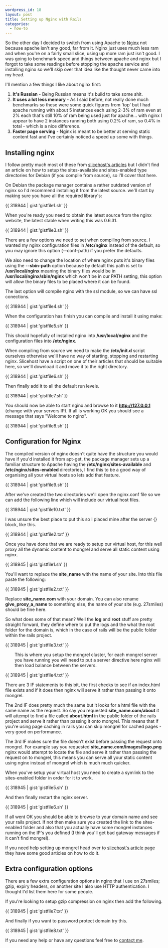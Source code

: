 ```yaml
---
wordpress_id: 18
layout: post
title: Setting up Nginx with Rails
categories:
  - how-to
---
```

So the other day I decided to switch from using Apache to [Nginx](http://nginx.net/) not because apache isn't any good, far from it. Nginx just uses much less ram and when you're on a fairly small slice, using up more ram just isn't good. I was going to benchmark speed and things between apache and nginx but I forgot to take some readings before stopping the apache service and installing nginx so we'll skip over that idea like the thought never came into my head.

I'll mention a few things I like about nginx first:


1. **It's Russian** - Being Russian means it's build to take some shit.
2. **It uses a lot less memory** - As I said before, not really done much benchmarks so these were some quick figures from 'top' but I had apache running with about 5 instances each using 2-3% of ram even at 2% each that's still 10% of ram being used just for apache... with nginx I appear to have 2 instances running both using 0.2% of ram, so 0.4% in total - which is a nice difference.
3. **Faster page serving** - Nginx is meant to be better at serving static content fast and I've certainly noticed a speed up some with things.

## Installing nginx

I follow pretty much most of these from [slicehost's articles](http://articles.slicehost.com) but I didn't find an article on how to setup the sites-available and sites-enabled type directories for Debian (if you compile from source), so I'll cover that here.

On Debian the package manager contains a rather outdated version of nginx so I'd recommend installing it from the latest source. we'll start by making sure you have all the required library's:

{{ 318944 | gist:'gistfile1.sh' }}

When you're ready you need to obtain the latest source from the nginx website, the latest stable when writing this was 0.6.31.

{{ 318944 | gist:'gistfile3.sh' }}

There are a few options we need to set when compiling from source. I wanted my nginx configuration files in <strong>/etc/nginx</strong> instead of the default, so you may ignore this option (--conf-path) if you prefer the defaults.

We also need to change the location of where nginx puts it's binary files using the <strong>--sbin-path</strong> option because by default this path is set to <strong>/usr/local/nginx</strong> meaning the binary files would be in <strong>/usr/local/nginx/sbin/nginx</strong>
which won't be in our PATH setting, this option will allow the binary files
to be placed where it can be found.

The last option will compile nginx
with the ssl module, so we can have ssl conections.

{{ 318944 | gist:'gistfile4.sh' }}

When the configuration has finish you can compile and install it using make:

{{ 318944 | gist:'gistfile5.sh' }}

This should hopefully of installed nginx into <strong>/usr/local/nginx</strong> and the configuration files into <strong>/etc/nginx</strong>.

When compiling from source we need to make the <strong>/etc/init.d</strong> script ourselves otherwise we'll have no way of starting, stopping and restarting nginx. Slicehost have a script on one of their articles that should be suitable here, so we'll download it and move it to the right directory.

{{ 318944 | gist:'gistfile6.sh' }}

Then finally add it to all the default run levels.

{{ 318944 | gist:'gistfile7.sh' }}

You should now be able to start nginx and browse to it <strong>http://127.0.0.1</strong> (change with your servers IP). If all is working OK you should see a message that says "Welcome to nginx".

{{ 318944 | gist:'gistfile8.sh' }}

<h2>Configuration for Nginx</h2>
The compiled version of nginx doesn't quite have the structure you would have if you'd installed it from apt-get, the package manager sets up a familiar structure to Apache having the <strong>/etc/nginx/sites-available</strong> and <strong>/etc/nginx/sites-enabled </strong>directories, I find this to be a good way of organising all your virtual hosts so lets add that feature.

{{ 318944 | gist:'gistfile9.sh' }}

After we've created the two directories we'll open the nginx.conf file so we can add the following line which will include our virtual host files.

{{ 318944 | gist:'gistfile10.txt' }}

I was unsure the best place to put this so I placed mine after the server {} block, like this.

{{ 318944 | gist:'gistfile2.txt' }}

Once you have done that we are ready to setup our virtual host, for this well proxy all the dynamic content to mongrel and serve all static content using nginx.

{{ 318945 | gist:'gistfile1.sh' }}

You'll want to replace the <strong>site_name</strong> with the name of your site. Into this file paste the following:

{{ 318945 | gist:'gistfile2.txt' }}

Replace <strong>site_name.com</strong> with your domain. You can also rename <strong>give_proxy_a_name</strong> to something else, the name of your site (e.g. 27smiles) should be fine here.

So what does some of that mean? Well the <strong>log</strong> and <strong>root</strong> stuff are pretty straight forward, they define where to put the logs and the what the root folder for the domain is, which in the case of rails will be the public folder within the rails project.

{{ 318945 | gist:'gistfile3.txt' }}

<p style="padding-left: 30px;">This is where you setup the mongrel cluster, for each mongrel server you have running you will need to put a server directive here nginx will then load balance between the servers.</p>

{{ 318945 | gist:'gistfile4.txt' }}

There are 3 IF statements to this bit, the first checks to see if an index.html file exists and if it does then nginx will serve it rather than passing it onto mongrel.

The 2nd IF does pretty much the same but it looks for a html file with the same name as the request. So say you requested <strong>site_name.com/about</strong> it will attempt to find a file called <strong>about.html</strong> in the public folder of the rails project and serve it rather than passing it onto mongrel. This means that if you're using page caching in rails you can skip mongrel for cached pages - very good on performance.

The 3rd IF makes sure the file doesn't exist before passing the request onto mongrel. For example say you requested <strong>site_name.com/images/logo.png</strong> nginx would attempt to locate the file and serve it rather than passing the request on to mongrel, this means you can serve all your static content using nginx instead of mongrel which is much much quicker.

When you've setup your virtual host you need to create a symlink to the sites-enabled folder in order for it to work.

{{ 318945 | gist:'gistfile5.sh' }}

And then finally restart the nginx server.

{{ 318945 | gist:'gistfile6.sh' }}

If all went OK you should be able to browse to your domain name and see your rails project. If not then make sure you created the link to the sites-enabled folder and also that you actually have some mongrel instances running on the IP's you defined (I think you'll get bad gateway messages if it can't find mongrel).

If you need help setting up mongrel head over to <a href="http://articles.slicehost.com">slicehost's article</a> page they have some good articles on how to do it.
<h2>Extra configuration options</h2>
There are a few extra configuration options in nginx that I use on 27smiles; gzip, expiry headers, on another site I also use HTTP authentication. I thought I'd list them here for some people.

If you're looking to setup gzip compression on nginx then add the following.

{{ 318945 | gist:'gistfile7.txt' }}

And finally if you want to password protect domain try this.

{{ 318945 | gist:'gistfile8.txt' }}

If you need any help or have any questions feel free to <a href="http://27smiles.com/contact">contact me</a>.